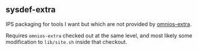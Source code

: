 ## sysdef-extra

IPS packaging for tools I want but which are not provided by
[omnios-extra](https://github.com/omniosorg/omnios-extra).

Requires `omnios-extra` checked out at the same level, and most likely
some modification to `lib/site.sh` inside that checkout.
